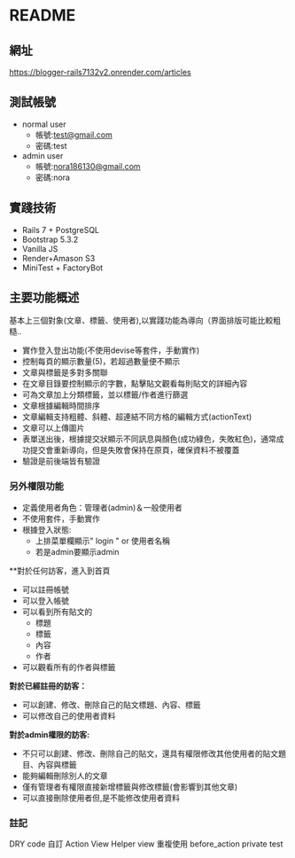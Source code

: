 # README
## 網址
https://blogger-rails7132v2.onrender.com/articles
## 測試帳號
- normal user
    - 帳號:test@gmail.com
    - 密碼:test
- admin user
    - 帳號:nora186130@gmail.com
    - 密碼:nora
## 實踐技術
- Rails 7 + PostgreSQL
- Bootstrap 5.3.2
- Vanilla JS
- Render+Amason S3
- MiniTest + FactoryBot
## 主要功能概述
基本上三個對象(文章、標籤、使用者),以實踐功能為導向（界面排版可能比較粗糙..
- 實作登入登出功能(不使用devise等套件，手動實作)
- 控制每頁的顯示數量(5)，若超過數量便不顯示
- 文章與標籤是多對多關聯
- 在文章目錄要控制顯示的字數，點擊貼文觀看每則貼文的詳細內容
- 可為文章加上分類標籤，並以標籤/作者進行篩選
-  文章根據編輯時間排序
- 文章編輯支持粗體、斜體、超連結不同方格的編輯方式(actionText)
- 文章可以上傳圖片
- 表單送出後，根據提交狀顯示不同訊息與顏色(成功綠色，失敗紅色)，通常成功提交會重新導向，但是失敗會保持在原頁，確保資料不被覆蓋
- 驗證是前後端皆有驗證

### 另外權限功能
- 定義使用者角色：管理者(admin)＆一般使用者
- 不使用套件，手動實作
- 根據登入狀態:
    - 上排菜單欄顯示" login " or 使用者名稱
    - 若是admin要顯示admin

**對於任何訪客，進入到首頁
- 可以註冊帳號
- 可以登入帳號
- 可以看到所有貼文的
    - 標題
    - 標籤
    - 內容
    - 作者
- 可以觀看所有的作者與標籤

**對於已經註冊的訪客：**
- 可以創建、修改、刪除自己的貼文標題、內容、標籤
- 可以修改自己的使用者資料

**對於admin權限的訪客:**
- 不只可以創建、修改、刪除自己的貼文，還具有權限修改其他使用者的貼文題目、內容與標籤
- 能夠編輯刪除別人的文章
- 僅有管理者有權限直接新增標籤與修改標籤(會影響到其他文章)
- 可以直接刪除使用者但,是不能修改使用者資料

### 註記
DRY code
自訂 Action View Helper
view 重複使用
before_action
private
test







